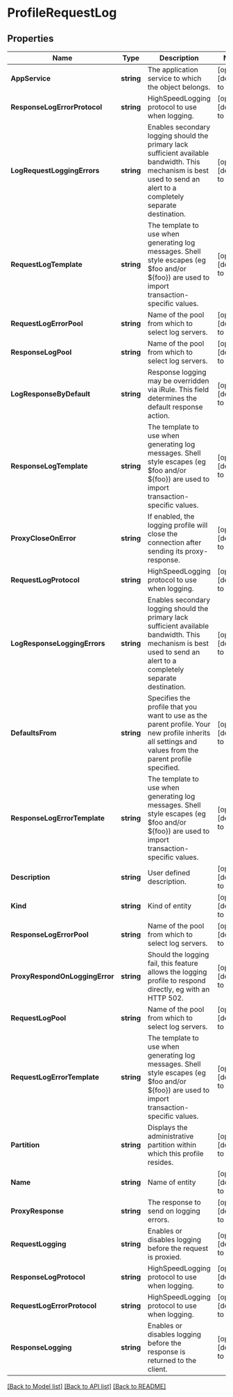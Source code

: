 # ProfileRequestLog

## Properties
Name | Type | Description | Notes
------------ | ------------- | ------------- | -------------
**AppService** | **string** | The application service to which the object belongs. | [optional] [default to null]
**ResponseLogErrorProtocol** | **string** | HighSpeedLogging protocol to use when logging. | [optional] [default to null]
**LogRequestLoggingErrors** | **string** | Enables secondary logging should the primary lack sufficient available bandwidth.  This mechanism is best used to send an alert to a completely separate destination. | [optional] [default to null]
**RequestLogTemplate** | **string** | The template to use when generating log messages. Shell style escapes (eg $foo and/or ${foo}) are used to import transaction-specific values. | [optional] [default to null]
**RequestLogErrorPool** | **string** | Name of the pool from which to select log servers. | [optional] [default to null]
**ResponseLogPool** | **string** | Name of the pool from which to select log servers. | [optional] [default to null]
**LogResponseByDefault** | **string** | Response logging may be overridden via iRule. This field determines the default response action. | [optional] [default to null]
**ResponseLogTemplate** | **string** | The template to use when generating log messages. Shell style escapes (eg $foo and/or ${foo}) are used to import transaction-specific values. | [optional] [default to null]
**ProxyCloseOnError** | **string** | If enabled, the logging profile will close the connection after sending its proxy-response. | [optional] [default to null]
**RequestLogProtocol** | **string** | HighSpeedLogging protocol to use when logging. | [optional] [default to null]
**LogResponseLoggingErrors** | **string** | Enables secondary logging should the primary lack sufficient available bandwidth.  This mechanism is best used to send an alert to a completely separate destination. | [optional] [default to null]
**DefaultsFrom** | **string** | Specifies the profile that you want to use as the parent profile. Your new profile inherits all settings and values from the parent profile specified. | [optional] [default to null]
**ResponseLogErrorTemplate** | **string** | The template to use when generating log messages. Shell style escapes (eg $foo and/or ${foo}) are used to import transaction-specific values. | [optional] [default to null]
**Description** | **string** | User defined description. | [optional] [default to null]
**Kind** | **string** | Kind of entity | [optional] [default to null]
**ResponseLogErrorPool** | **string** | Name of the pool from which to select log servers. | [optional] [default to null]
**ProxyRespondOnLoggingError** | **string** | Should the logging fail, this feature allows the logging profile to respond directly, eg with an HTTP 502. | [optional] [default to null]
**RequestLogPool** | **string** | Name of the pool from which to select log servers. | [optional] [default to null]
**RequestLogErrorTemplate** | **string** | The template to use when generating log messages. Shell style escapes (eg $foo and/or ${foo}) are used to import transaction-specific values. | [optional] [default to null]
**Partition** | **string** | Displays the administrative partition within which this profile resides. | [optional] [default to null]
**Name** | **string** | Name of entity | [optional] [default to null]
**ProxyResponse** | **string** | The response to send on logging errors. | [optional] [default to null]
**RequestLogging** | **string** | Enables or disables logging before the request is proxied. | [optional] [default to null]
**ResponseLogProtocol** | **string** | HighSpeedLogging protocol to use when logging. | [optional] [default to null]
**RequestLogErrorProtocol** | **string** | HighSpeedLogging protocol to use when logging. | [optional] [default to null]
**ResponseLogging** | **string** | Enables or disables logging before the response is returned to the client. | [optional] [default to null]

[[Back to Model list]](../README.md#documentation-for-models) [[Back to API list]](../README.md#documentation-for-api-endpoints) [[Back to README]](../README.md)


